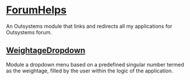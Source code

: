 # [ForumHelps](https://personal-8jomtsoq.outsystemscloud.com/Main/)
   An Outsystems module that links and redirects all my applications for Outsystems forum.

## [WeightageDropdown](https://personal-8jomtsoq.outsystemscloud.com/WeightageDropdown/Main)
   Module  a dropdown menu based on a predefined singular number termed as the weightage, filled by the user within the logic of the application.
